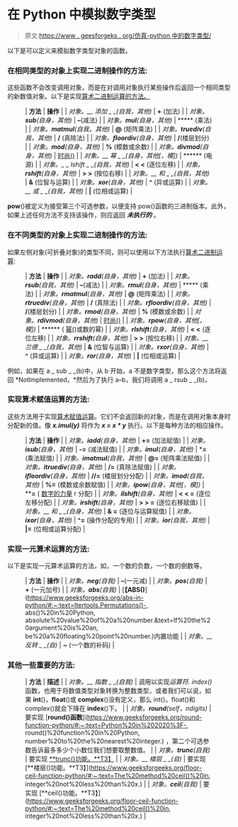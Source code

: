 # 在 Python 中模拟数字类型

> 原文:[https://www . geesforgeks . org/仿真-python 中的数字类型/](https://www.geeksforgeeks.org/emulating-numeric-types-in-python/)

以下是可以定义来模拟数字类型对象的函数。

### 在相同类型的对象上实现二进制操作的方法:

这些函数不会改变调用对象，而是在对调用对象执行某些操作后返回一个相同类型的新数值对象。以下是实现[算术二进制运算的方法。](https://www.geeksforgeeks.org/python-operators/)

<figure class="table">

| **方法** | **操作** |
| *对象。__ 添加 _ _(自我，其他)* | **+** (加法) |
| *对象。__sub__(自身，其他)* | **–**(减法) |
| *对象。__mul__(自身，其他)* | ***** (乘法) |
| *对象。__matmul__(自我，其他)* | **@** (矩阵乘法) |
| *对象。__truediv__(自我，其他)* | **/** (真除法) |
| *对象。__floordiv__(自身，其他)* | **/**(楼层划分) |
| *对象。__mod__(自身，其他)* | **%** (模数或余数) |
| *对象。__divmod__(自身，其他)* | [时尚()](https://www.geeksforgeeks.org/divmod-python-application/) |
| *对象。__ 幂 _ _(自身，其他[，模])* | ****** (电源) |
| *对象。_ _ lshift _ _(自我，其他)* | **< <** (逐位左移) |
| *对象。__rshift__(自身，其他)* | **> >** (按位右移) |
| *对象。__ 和 _ _(自我，其他)* | **&** (位智与运算) |
| *对象。__xor__(自身，其他)* | **^** (异或运算) |
| *对象。__ 或 _ _(自我，其他)* | **&#124;** (位相或运算) |

</figure>

__pow__()被定义为接受第三个可选参数，以便支持 pow()函数的三进制版本。此外，如果上述任何方法不支持该操作，则应返回 ***未执行的*** 。

### 在不同类型的对象上实现二进制操作的方法:

如果左侧对象(可折叠对象)的类型不同，则可以使用以下方法执行[算术二进制运算](https://www.geeksforgeeks.org/python-operators/):

<figure class="table">

| **方法** | **操作** |
| *对象。__radd__(自身，其他)* | **+** (加法) |
| *对象。__rsub__(自我，其他)* | **–**(减法) |
| *对象。__rmul__(自身，其他)* | ***** (乘法) |
| *对象。__rmatmul__(自身，其他)* | **@** (矩阵乘法) |
| *对象。__rtruediv__(自身，其他)* | **/** (真除法) |
| *对象。__rfloordiv__(自身，其他)* | **/**(楼层划分) |
| *对象。__rmod__(自身，其他)* | **%** (模数或余数) |
| *对象。__rdivmod__(自身，其他)* | [时尚()](https://www.geeksforgeeks.org/divmod-python-application/) |
| *对象。__rpow__(自身，其他[，模])* | ****** ( [幂(](https://www.geeksforgeeks.org/pow-in-python/))或数的幂) |
| *对象。__rlshift__(自身，其他)* | **< <** (逐位左移) |
| *对象。__rrshift__(自身，其他)* | **> >** (按位右移) |
| *对象。__ 兰德 _ _(自我，其他)* | **&** (位智与运算) |
| *对象。__rxor__(自身，其他)* | **^** (异或运算) |
| *对象。__ror__(自身，其他)* | **&#124;** (位相或运算) |

</figure>

例如，如果在 a _ sub _ _(b)中，从 b 开始，a 不是数字类型，那么这个方法将返回 *NotImplemented，*然后为了执行 a–b，我们将调用 a _ rsub _ _(b)。

### 实现算术赋值运算的方法:

这些方法用于实现[算术赋值运算](https://www.geeksforgeeks.org/python-operators/)。它们不会返回新的对象，而是在调用对象本身时分配新的值。像 ***x.__imul__(y)*** 将作为 ***x = x * y*** 执行。以下是每种方法的相应操作。

<figure class="table">

| **方法** | **操作** |
| *对象。__iadd__(自身，其他)* | **+=** (加法赋值) |
| *对象。__isub__(自身，其他)* | **-=** (减法赋值) |
| *对象。__imul__(自身，其他)* | ***=** (乘法赋值) |
| *对象。__imatmul__(自我，其他)* | **@=** (矩阵乘法赋值) |
| *对象。__itruediv__(自身，其他)* | **/=** (真除法赋值) |
| *对象。__ifloordiv__(自身，其他)* | **//=** (楼层划分分配) |
| *对象。__imod__(自我，其他)* | **%=** (模数或余数赋值) |
| *对象。__ipow__(自身，其他[，模])* | ****=** ( [数字的力量](https://www.geeksforgeeks.org/pow-in-python/) r 分配) |
| *对象。__ilshift__(自身，其他)* | **< < =** (逐位左移分配) |
| *对象。__irshift__(自身，其他)* | **> > =** (逐位右移赋值) |
| *对象。__ 和 _ _(自身，其他)* | **& =** (逐位与运算赋值) |
| *对象。__ixor__(自身，其他)* | **^=** (操作分配的专用) |
| *对象。__ior__(自我，其他)* | **&#124;=** (位相或运算分配) |

</figure>

### 实现一元算术运算的方法:

以下是实现一元算术运算的方法，如，一个数的负数，一个数的倒数等。

<figure class="table">

| **方法** | **操作** |
| *对象。__neg__(自我)* | **–**(一元减) |
| *对象。__pos__(自我)* | **+** (一元加号) |
| *对象。__abs__(自我)* | [**【ABS()**](https://www.geeksforgeeks.org/abs-in-python/#:~:text=Itertools.Permutations()-, abs()%20in%20Python, absolute%20value%20of%20a%20number.&text=If%20the%20argument%20is%20an, be%20a%20floating%20point%20number.)内置功能 |
| *对象。__ 反转 _ _(自)* | **~** (一个数的补码) |

</figure>

### 其他一些重要的方法:

<figure class="table">

| **方法** | **描述** |
| *对象。__ 指数 _ _(自我)* | 调用以实现*运算符. index()* 函数，也用于将数值类型对象转换为整数类型，或者我们可以说，如果 __int__()，__float__()或 __complex__()没有定义，那么 int()，float()和 complex()就会下降在 __index__()下。 |
| *对象。__round__(self，ndigits)* | 要实现 [**round()函数**](https://www.geeksforgeeks.org/round-function-python/#:~:text=Python%20in%202020%3F-, round()%20function%20in%20Python, number%20to%20the%20nearest%20integer.) ，第二个可选参数告诉最多多少个小数位我们想要取整数值。 |
| *对象。__trunc__(自我)* | 要实现 [**trunc()功能。**T3】](https://www.geeksforgeeks.org/g-fact-35-truncate-in-python/) |
| *对象。__ 楼层 _ _(自)* | 要实现 [**楼层()功能。**T3】](https://www.geeksforgeeks.org/floor-ceil-function-python/#:~:text=The%20method%20ceil()%20in, integer%20not%20less%20than%20x.) |
| *对象。__ceil__(自我)* | 要实现 [**ceil()功能。**T3】](https://www.geeksforgeeks.org/floor-ceil-function-python/#:~:text=The%20method%20ceil()%20in, integer%20not%20less%20than%20x.) |

</figure>